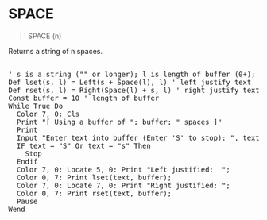 # SPACE

> SPACE (n)

Returns a string of n spaces.

<pre>

' s is a string ("" or longer); l is length of buffer (0+);
Def lset(s, l) = Left(s + Space(l), l) ' left justify text
Def rset(s, l) = Right(Space(l) + s, l) ' right justify text
Const buffer = 10 ' length of buffer
While True Do
  Color 7, 0: Cls
  Print "[ Using a buffer of "; buffer; " spaces ]"
  Print
  Input "Enter text into buffer (Enter 'S' to stop): ", text
  IF text = "S" Or text = "s" Then
    Stop
  Endif
  Color 7, 0: Locate 5, 0: Print "Left justified:  ";
  Color 0, 7: Print lset(text, buffer);
  Color 7, 0: Locate 7, 0: Print "Right justified: ";
  Color 0, 7: Print rset(text, buffer);
  Pause 
Wend

</pre>


